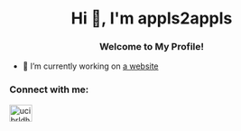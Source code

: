 <h1 align="center">Hi 👋, I'm appls2appls</h1>
<h3 align="center">Welcome to My Profile!</h3>



- 🤔 I’m currently working on [a website](appls.thedev.id)

<h3 align="left">Connect with me:</h3>
<p align="left">
<a href="https://www.youtube.com/channel/UCIBrldH9p7rjeohnCm9HAHg" target="blank"><img align="center" src="https://cdn.jsdelivr.net/npm/simple-icons@3.0.1/icons/youtube.svg" alt="ucibrldh9p7rjeohncm9hahg" height="30" width="40" /></a>
</p>

